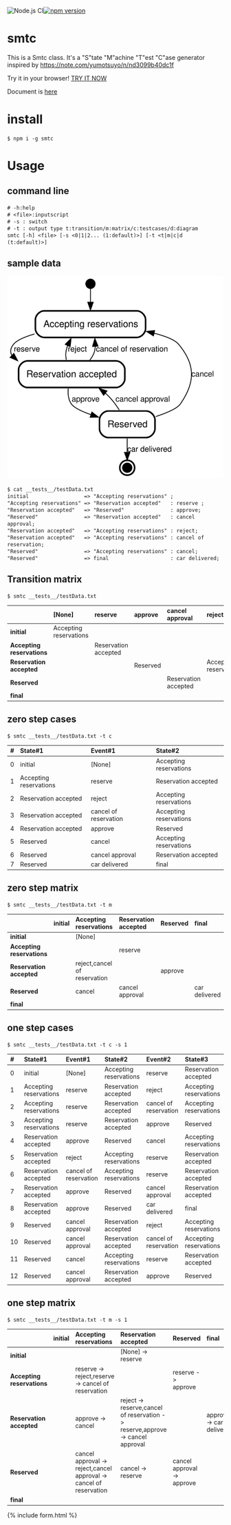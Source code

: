 ![Node.js CI](https://github.com/freddiefujiwara/smtc/workflows/Node.js%20CI/badge.svg)[![npm version](https://badge.fury.io/js/smtc.svg)](https://badge.fury.io/js/smtc)

# smtc
This is a Smtc class. It's a "S"tate "M"achine "T"est "C"ase generator inspired by https://note.com/yumotsuyo/n/nd3099b40dc1f

Try it in your browser! [TRY IT NOW](https://freddiefujiwara.github.io/smtc/#inputscript)

Document is [here](https://github.com/freddiefujiwara/smtc/blob/master/DOCS.md)

# install

``` shell
$ npm i -g smtc
```

# Usage
## command line
``` shell
# -h:help
# <file>:inputscript
# -s : switch
# -t : output type t:transition/m:matrix/c:testcases/d:diagram
smtc [-h] <file> [-s <0|1|2... (1:default)>] [-t <t|m|c|d (t:default)>]
```

## sample data
![alt text](https://raw.githubusercontent.com/freddiefujiwara/smtc/master/__tests__/testData.svg)

``` shell
$ cat __tests__/testData.txt
initial                  => "Accepting reservations" ;
"Accepting reservations" => "Reservation accepted"   : reserve ;
"Reservation accepted"   => "Reserved"               : approve;
"Reserved"               => "Reservation accepted"   : cancel approval;
"Reservation accepted"   => "Accepting reservations" : reject;
"Reservation accepted"   => "Accepting reservations" : cancel of reservation;
"Reserved"               => "Accepting reservations" : cancel;
"Reserved"               => final                    : car delivered;
```

## Transition matrix
```shell
$ smtc __tests__/testData.txt
```

||[None]|reserve|approve|cancel approval|reject|cancel of reservation|cancel|car delivered|
|:--|:--|:--|:--|:--|:--|:--|:--|:--|
|**initial**|Accepting reservations||||||||
|**Accepting reservations**||Reservation accepted|||||||
|**Reservation accepted**|||Reserved||Accepting reservations|Accepting reservations|||
|**Reserved**||||Reservation accepted|||Accepting reservations|final|
|**final**|||||||||

## zero step cases

```shell
$ smtc __tests__/testData.txt -t c
```

|#|State#1|Event#1|State#2|
|:--|:--|:--|:--|
|0|initial|[None]|Accepting reservations|
|1|Accepting reservations|reserve|Reservation accepted|
|2|Reservation accepted|reject|Accepting reservations|
|3|Reservation accepted|cancel of reservation|Accepting reservations|
|4|Reservation accepted|approve|Reserved|
|5|Reserved|cancel|Accepting reservations|
|6|Reserved|cancel approval|Reservation accepted|
|7|Reserved|car delivered|final|

## zero step matrix
```shell
$ smtc __tests__/testData.txt -t m
```

||initial|Accepting reservations|Reservation accepted|Reserved|final|
|:--|:--|:--|:--|:--|:--|
|**initial**||[None]||||
|**Accepting reservations**|||reserve|||
|**Reservation accepted**||reject,cancel of reservation||approve||
|**Reserved**||cancel|cancel approval||car delivered|
|**final**||||||

## one step cases
```shell
$ smtc __tests__/testData.txt -t c -s 1
```

|#|State#1|Event#1|State#2|Event#2|State#3|
|:--|:--|:--|:--|:--|:--|
|0|initial|[None]|Accepting reservations|reserve|Reservation accepted|
|1|Accepting reservations|reserve|Reservation accepted|reject|Accepting reservations|
|2|Accepting reservations|reserve|Reservation accepted|cancel of reservation|Accepting reservations|
|3|Accepting reservations|reserve|Reservation accepted|approve|Reserved|
|4|Reservation accepted|approve|Reserved|cancel|Accepting reservations|
|5|Reservation accepted|reject|Accepting reservations|reserve|Reservation accepted|
|6|Reservation accepted|cancel of reservation|Accepting reservations|reserve|Reservation accepted|
|7|Reservation accepted|approve|Reserved|cancel approval|Reservation accepted|
|8|Reservation accepted|approve|Reserved|car delivered|final|
|9|Reserved|cancel approval|Reservation accepted|reject|Accepting reservations|
|10|Reserved|cancel approval|Reservation accepted|cancel of reservation|Accepting reservations|
|11|Reserved|cancel|Accepting reservations|reserve|Reservation accepted|
|12|Reserved|cancel approval|Reservation accepted|approve|Reserved|

## one step matrix
```shell
$ smtc __tests__/testData.txt -t m -s 1
```

||initial|Accepting reservations|Reservation accepted|Reserved|final|
|:--|:--|:--|:--|:--|:--|
|**initial**|||[None] -> reserve|||
|**Accepting reservations**||reserve -> reject,reserve -> cancel of reservation||reserve -> approve||
|**Reservation accepted**||approve -> cancel|reject -> reserve,cancel of reservation -> reserve,approve -> cancel approval||approve -> car delivered|
|**Reserved**||cancel approval -> reject,cancel approval -> cancel of reservation|cancel -> reserve|cancel approval -> approve||
|**final**||||||

{% include form.html %}
